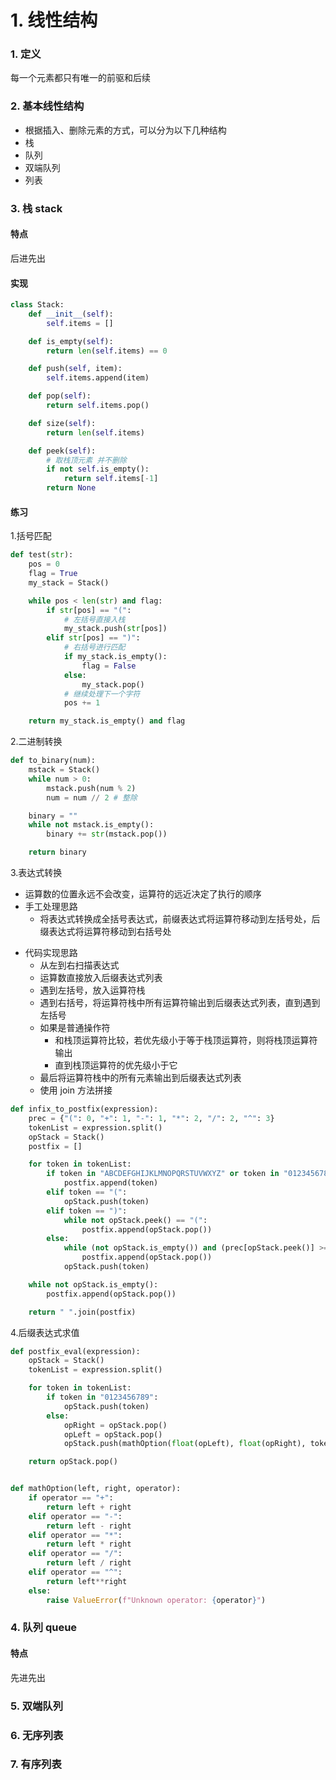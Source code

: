 # 1. 线性结构

### 1. 定义

每一个元素都只有唯一的前驱和后续

### 2. 基本线性结构

- 根据插入、删除元素的方式，可以分为以下几种结构
- 栈
- 队列
- 双端队列
- 列表

### 3. 栈 stack

#### 特点

后进先出

#### 实现

```python
class Stack:
	def __init__(self):
		self.items = []

	def is_empty(self):
		return len(self.items) == 0

	def push(self, item):
		self.items.append(item)

	def pop(self):
		return self.items.pop()

	def size(self):
		return len(self.items)

	def peek(self):
		# 取栈顶元素 并不删除
		if not self.is_empty():
			return self.items[-1]
		return None
```

#### 练习

1.括号匹配

```python
def test(str):
	pos = 0
	flag = True
	my_stack = Stack()

	while pos < len(str) and flag:
		if str[pos] == "(":
			# 左括号直接入栈
			my_stack.push(str[pos])
		elif str[pos] == ")":
			# 右括号进行匹配
			if my_stack.is_empty():
				flag = False
			else:
				my_stack.pop()
			# 继续处理下一个字符
			pos += 1

	return my_stack.is_empty() and flag
```

2.二进制转换

```python
def to_binary(num):
	mstack = Stack()
	while num > 0:
		mstack.push(num % 2)
		num = num // 2 # 整除

	binary = ""
	while not mstack.is_empty():
		binary += str(mstack.pop())

	return binary
```

3.表达式转换

- 运算数的位置永远不会改变，运算符的远近决定了执行的顺序
- 手工处理思路
  - 将表达式转换成全括号表达式，前缀表达式将运算符移动到左括号处，后缀表达式将运算符移动到右括号处

* 代码实现思路
  - 从左到右扫描表达式
  - 运算数直接放入后缀表达式列表
  - 遇到左括号，放入运算符栈
  - 遇到右括号，将运算符栈中所有运算符输出到后缀表达式列表，直到遇到左括号
  - 如果是普通操作符
    - 和栈顶运算符比较，若优先级小于等于栈顶运算符，则将栈顶运算符输出
    - 直到栈顶运算符的优先级小于它
  - 最后将运算符栈中的所有元素输出到后缀表达式列表
  - 使用 join 方法拼接

```python
def infix_to_postfix(expression):
	prec = {"(": 0, "+": 1, "-": 1, "*": 2, "/": 2, "^": 3}
	tokenList = expression.split()
	opStack = Stack()
	postfix = []

	for token in tokenList:
		if token in "ABCDEFGHIJKLMNOPQRSTUVWXYZ" or token in "0123456789":
			postfix.append(token)
		elif token == "(":
			opStack.push(token)
		elif token == ")":
			while not opStack.peek() == "(":
				postfix.append(opStack.pop())
		else:
			while (not opStack.is_empty()) and (prec[opStack.peek()] >= prec[token]): # type: ignore
				postfix.append(opStack.pop())
			opStack.push(token)

	while not opStack.is_empty():
		postfix.append(opStack.pop())

	return " ".join(postfix)
```

4.后缀表达式求值

```python
def postfix_eval(expression):
	opStack = Stack()
	tokenList = expression.split()

	for token in tokenList:
		if token in "0123456789":
			opStack.push(token)
		else:
			opRight = opStack.pop()
			opLeft = opStack.pop()
			opStack.push(mathOption(float(opLeft), float(opRight), token))

	return opStack.pop()


def mathOption(left, right, operator):
	if operator == "+":
		return left + right
	elif operator == "-":
		return left - right
	elif operator == "*":
		return left * right
	elif operator == "/":
		return left / right
	elif operator == "^":
		return left**right
	else:
		raise ValueError(f"Unknown operator: {operator}")
```

### 4. 队列 queue

#### 特点

先进先出

### 5. 双端队列

### 6. 无序列表

### 7. 有序列表

